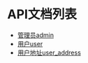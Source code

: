 API文档列表
==========

* [管理员admin](admin.md)
* [用户user](user.md)
* [用户地址user_address](user_address.md)